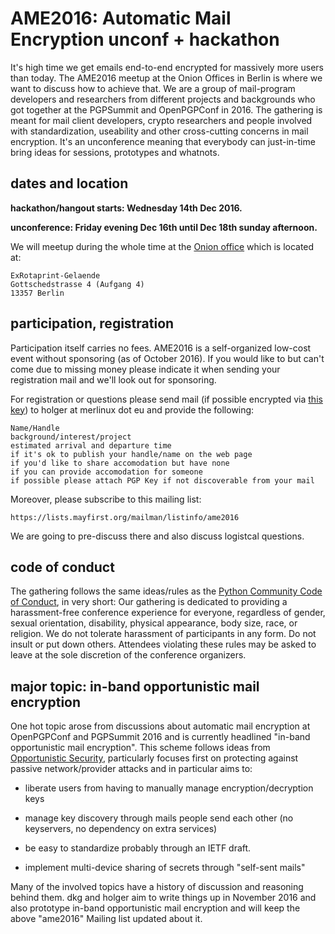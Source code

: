 
# AME2016: Automatic Mail Encryption unconf + hackathon

It's high time we get emails end-to-end encrypted for massively more users than today.  The AME2016 meetup at the Onion Offices in Berlin is where we want to discuss how to achieve that.  We are a group of mail-program developers and researchers from different projects and backgrounds who got together at the PGPSummit and OpenPGPConf in 2016.  The gathering is meant for mail client developers, crypto researchers and people involved with standardization, useability and other cross-cutting concerns in mail encryption.  It's an unconference meaning that everybody can just-in-time bring ideas for sessions, prototypes and whatnots.  

## dates and location

**hackathon/hangout starts: Wednesday 14th Dec 2016.**

**unconference: Friday evening Dec 16th until Dec 18th sunday afternoon.**

We will meetup during the whole time at the [Onion office](http://www.openstreetmap.org/node/3237956432#map=19/52.55048/13.36968) which is located at:

    ExRotaprint-Gelaende
    Gottschedstrasse 4 (Aufgang 4)
    13357 Berlin

## participation, registration

Participation itself carries no fees. AME2016 is a self-organized low-cost event without sponsoring (as of October 2016). If you would like to but can't come due to missing money please indicate it when sending your registration mail and we'll look out for sponsoring.

For registration or questions please send mail (if possible encrypted via [this key](https://sks-keyservers.net/pks/lookup?op=get&fingerprint=on&search=0x8E3B03A279B772D6)) to holger at merlinux dot eu and provide the following:

    Name/Handle 
    background/interest/project
    estimated arrival and departure time
    if it's ok to publish your handle/name on the web page
    if you'd like to share accomodation but have none
    if you can provide accomodation for someone
    if possible please attach PGP Key if not discoverable from your mail

Moreover, please subscribe to this mailing list:

    https://lists.mayfirst.org/mailman/listinfo/ame2016

We are going to pre-discuss there and also discuss logistcal questions.

## code of conduct

The gathering follows the same ideas/rules as the [Python Community Code of Conduct](https://github.com/python/pycon-code-of-conduct/blob/master/code_of_conduct.md), in very short: Our gathering is dedicated to providing a harassment-free conference experience for everyone, regardless of gender, sexual orientation, disability, physical appearance, body size, race, or religion. We do not tolerate harassment of participants in any form.  Do not insult or put down others.  Attendees violating these rules may be asked to leave at the sole discretion of the conference organizers.

## major topic: in-band opportunistic mail encryption

One hot topic arose from discussions about automatic mail encryption at OpenPGPConf and PGPSummit 2016 and is currently headlined "in-band opportunistic mail encryption".  This scheme follows ideas from [Opportunistic Security](https://tools.ietf.org/html/rfc7435), particularly focuses first on protecting against passive network/provider attacks and in particular aims to:

- liberate users from having to manually manage encryption/decryption keys

- manage key discovery through mails people send each other (no
  keyservers, no dependency on extra services)

- be easy to standardize probably through an IETF draft.

- implement multi-device sharing of secrets through "self-sent mails"

Many of the involved topics have a history of discussion and reasoning behind them.  dkg and holger aim to write things up in November 2016 and also prototype in-band opportunistic mail encryption and will keep the above "ame2016" Mailing list updated about it.
